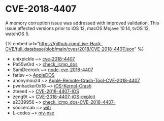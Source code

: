 # CVE-2018-4407

A memory corruption issue was addressed with improved validation. This issue affected versions prior to iOS 12, macOS Mojave 10.14, tvOS 12, watchOS 5.

{% embed url="https://github.com/Live-Hack-CVE/full_database/blob/main/cves/2018/CVE-2018-4407.json" %}


* unixpickle ~> [cve-2018-4407](https://zeste.alice-snow.ru/2018/database/cve-2018-4407/cve-2018-4407-unixpickle)
* Pa55w0rd ~> [check_icmp_dos](https://zeste.alice-snow.ru/2018/database/cve-2018-4407/check_icmp_dos-pa55w0rd)
* SamDecrock ~> [node-cve-2018-4407](https://zeste.alice-snow.ru/2018/database/cve-2018-4407/node-cve-2018-4407-samdecrock)
* farisv ~> [AppleDOS](https://zeste.alice-snow.ru/2018/database/cve-2018-4407/appledos-farisv)
* anonymouz4 ~> [Apple-Remote-Crash-Tool-CVE-2018-4407](https://zeste.alice-snow.ru/2018/database/cve-2018-4407/apple-remote-crash-tool-cve-2018-4407-anonymouz4)
* pwnhacker0x18 ~> [iOS-Kernel-Crash](https://zeste.alice-snow.ru/2018/database/cve-2018-4407/ios-kernel-crash-pwnhacker0x18)
* zteeed ~> [CVE-2018-4407-IOS](https://zeste.alice-snow.ru/2018/database/cve-2018-4407/cve-2018-4407-ios-zteeed)
* zeng9t ~> [CVE-2018-4407-iOS-exploit](https://zeste.alice-snow.ru/2018/database/cve-2018-4407/cve-2018-4407-ios-exploit-zeng9t)
* s2339956 ~> [check_icmp_dos-CVE-2018-4407-](https://zeste.alice-snow.ru/2018/database/cve-2018-4407/check_icmp_dos-cve-2018-4407--s2339956)
* soccercab ~> [wifi](https://zeste.alice-snow.ru/2018/database/cve-2018-4407/wifi-soccercab)
* L-codes ~> [my-nse](https://zeste.alice-snow.ru/2018/database/cve-2018-4407/my-nse-l-codes)